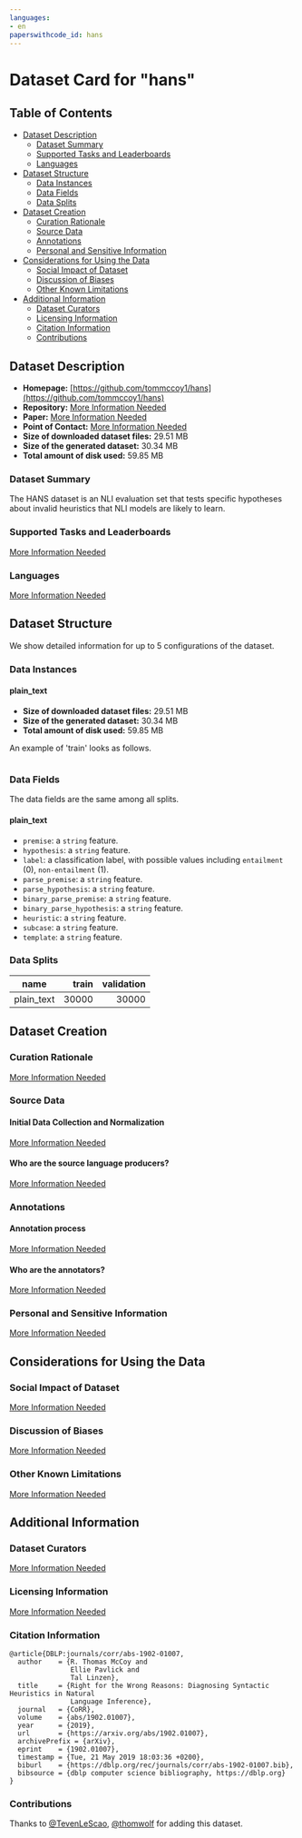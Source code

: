 ```yaml
---
languages:
- en
paperswithcode_id: hans
---
```


# Dataset Card for "hans"

## Table of Contents
- [Dataset Description](#dataset-description)
  - [Dataset Summary](#dataset-summary)
  - [Supported Tasks and Leaderboards](#supported-tasks-and-leaderboards)
  - [Languages](#languages)
- [Dataset Structure](#dataset-structure)
  - [Data Instances](#data-instances)
  - [Data Fields](#data-fields)
  - [Data Splits](#data-splits)
- [Dataset Creation](#dataset-creation)
  - [Curation Rationale](#curation-rationale)
  - [Source Data](#source-data)
  - [Annotations](#annotations)
  - [Personal and Sensitive Information](#personal-and-sensitive-information)
- [Considerations for Using the Data](#considerations-for-using-the-data)
  - [Social Impact of Dataset](#social-impact-of-dataset)
  - [Discussion of Biases](#discussion-of-biases)
  - [Other Known Limitations](#other-known-limitations)
- [Additional Information](#additional-information)
  - [Dataset Curators](#dataset-curators)
  - [Licensing Information](#licensing-information)
  - [Citation Information](#citation-information)
  - [Contributions](#contributions)

## Dataset Description

- **Homepage:** [https://github.com/tommccoy1/hans](https://github.com/tommccoy1/hans)
- **Repository:** [More Information Needed](https://github.com/huggingface/datasets/blob/master/CONTRIBUTING.md#how-to-contribute-to-the-dataset-cards)
- **Paper:** [More Information Needed](https://github.com/huggingface/datasets/blob/master/CONTRIBUTING.md#how-to-contribute-to-the-dataset-cards)
- **Point of Contact:** [More Information Needed](https://github.com/huggingface/datasets/blob/master/CONTRIBUTING.md#how-to-contribute-to-the-dataset-cards)
- **Size of downloaded dataset files:** 29.51 MB
- **Size of the generated dataset:** 30.34 MB
- **Total amount of disk used:** 59.85 MB

### Dataset Summary

The HANS dataset is an NLI evaluation set that tests specific hypotheses about invalid heuristics that NLI models are likely to learn.

### Supported Tasks and Leaderboards

[More Information Needed](https://github.com/huggingface/datasets/blob/master/CONTRIBUTING.md#how-to-contribute-to-the-dataset-cards)

### Languages

[More Information Needed](https://github.com/huggingface/datasets/blob/master/CONTRIBUTING.md#how-to-contribute-to-the-dataset-cards)

## Dataset Structure

We show detailed information for up to 5 configurations of the dataset.

### Data Instances

#### plain_text

- **Size of downloaded dataset files:** 29.51 MB
- **Size of the generated dataset:** 30.34 MB
- **Total amount of disk used:** 59.85 MB

An example of 'train' looks as follows.
```

```

### Data Fields

The data fields are the same among all splits.

#### plain_text
- `premise`: a `string` feature.
- `hypothesis`: a `string` feature.
- `label`: a classification label, with possible values including `entailment` (0), `non-entailment` (1).
- `parse_premise`: a `string` feature.
- `parse_hypothesis`: a `string` feature.
- `binary_parse_premise`: a `string` feature.
- `binary_parse_hypothesis`: a `string` feature.
- `heuristic`: a `string` feature.
- `subcase`: a `string` feature.
- `template`: a `string` feature.

### Data Splits

|   name   |train|validation|
|----------|----:|---------:|
|plain_text|30000|     30000|

## Dataset Creation

### Curation Rationale

[More Information Needed](https://github.com/huggingface/datasets/blob/master/CONTRIBUTING.md#how-to-contribute-to-the-dataset-cards)

### Source Data

#### Initial Data Collection and Normalization

[More Information Needed](https://github.com/huggingface/datasets/blob/master/CONTRIBUTING.md#how-to-contribute-to-the-dataset-cards)

#### Who are the source language producers?

[More Information Needed](https://github.com/huggingface/datasets/blob/master/CONTRIBUTING.md#how-to-contribute-to-the-dataset-cards)

### Annotations

#### Annotation process

[More Information Needed](https://github.com/huggingface/datasets/blob/master/CONTRIBUTING.md#how-to-contribute-to-the-dataset-cards)

#### Who are the annotators?

[More Information Needed](https://github.com/huggingface/datasets/blob/master/CONTRIBUTING.md#how-to-contribute-to-the-dataset-cards)

### Personal and Sensitive Information

[More Information Needed](https://github.com/huggingface/datasets/blob/master/CONTRIBUTING.md#how-to-contribute-to-the-dataset-cards)

## Considerations for Using the Data

### Social Impact of Dataset

[More Information Needed](https://github.com/huggingface/datasets/blob/master/CONTRIBUTING.md#how-to-contribute-to-the-dataset-cards)

### Discussion of Biases

[More Information Needed](https://github.com/huggingface/datasets/blob/master/CONTRIBUTING.md#how-to-contribute-to-the-dataset-cards)

### Other Known Limitations

[More Information Needed](https://github.com/huggingface/datasets/blob/master/CONTRIBUTING.md#how-to-contribute-to-the-dataset-cards)

## Additional Information

### Dataset Curators

[More Information Needed](https://github.com/huggingface/datasets/blob/master/CONTRIBUTING.md#how-to-contribute-to-the-dataset-cards)

### Licensing Information

[More Information Needed](https://github.com/huggingface/datasets/blob/master/CONTRIBUTING.md#how-to-contribute-to-the-dataset-cards)

### Citation Information

```
@article{DBLP:journals/corr/abs-1902-01007,
  author    = {R. Thomas McCoy and
               Ellie Pavlick and
               Tal Linzen},
  title     = {Right for the Wrong Reasons: Diagnosing Syntactic Heuristics in Natural
               Language Inference},
  journal   = {CoRR},
  volume    = {abs/1902.01007},
  year      = {2019},
  url       = {https://arxiv.org/abs/1902.01007},
  archivePrefix = {arXiv},
  eprint    = {1902.01007},
  timestamp = {Tue, 21 May 2019 18:03:36 +0200},
  biburl    = {https://dblp.org/rec/journals/corr/abs-1902-01007.bib},
  bibsource = {dblp computer science bibliography, https://dblp.org}
}

```


### Contributions

Thanks to [@TevenLeScao](https://github.com/TevenLeScao), [@thomwolf](https://github.com/thomwolf) for adding this dataset.
